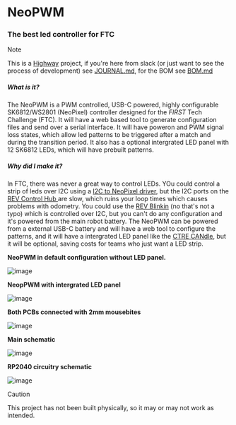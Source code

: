 # NeoPWM
### The best led controller for FTC
> [!NOTE]
> This is a [Highway](https://highway.hackclub.com) project, if you're here from slack (or just want to see the process of development) see [JOURNAL.md](https://github.com/PythonAtSea/NeoPWM/blob/main/JOURNAL.md), for the BOM see [BOM.md](https://github.com/PythonAtSea/NeoPWM/blob/main/BOM.md)

##### What is it?
The NeoPWM is a PWM controlled, USB-C powered, highly configurable SK6812/WS2801 (NeoPixel) controller designed for the _FIRST_ Tech Challenge (FTC). It will have a web based tool to generate configuration files and send over a serial interface. It will have poweron and PWM signal loss states, which allow led patterns to be triggered after a match and during the transition period. It also has a optional intergrated LED panel with 12 SK6812 LEDs, which will have prebuilt patterns. 
##### Why did I make it?
In FTC, there was never a great way to control LEDs. YOu could control a strip of leds over I2C using a [I2C to NeoPixel driver](https://www.adafruit.com/product/5766), but the I2C ports on the [REV Control Hub ](https://www.revrobotics.com/rev-31-1595/) are slow, which ruins your loop times which causes problems with odometry. You could use the [REV Blinkin](https://www.revrobotics.com/rev-11-1105/)
 (no that's not a typo) which is controlled over I2C, but you can't do any configuration and it's powered from the main robot battery. The NeoPWM can be powered from a external USB-C battery and will have a web tool to configure the patterns, and it will have a intergrated LED panel like the [CTRE CANdle](https://store.ctr-electronics.com/products/candle), but it will be optional, saving costs for teams who just want a LED strip.
 
**NeoPWM in default configuration without LED panel.**

![image](https://github.com/user-attachments/assets/02de5055-ee8a-48e3-bc93-0edae5d21c3f)

**NeopPWM with intergrated LED panel**

![image](https://github.com/user-attachments/assets/fbd9ea74-4b09-47cd-ba83-390263514754)

**Both PCBs connected with 2mm mousebites**

![image](https://github.com/user-attachments/assets/01e59cb3-def7-4b32-93c8-bb38d14880ce)

**Main schematic**

![image](https://github.com/user-attachments/assets/7c027ed0-51b9-41ee-92bd-1e93dc6bed1c)

**RP2040 circuitry schematic**

![image](https://github.com/user-attachments/assets/50e62bd0-ee1c-43a4-a82c-1fd83d5b0bb9)

> [!CAUTION]
> This project has not been built physically, so it may or may not work as intended.
